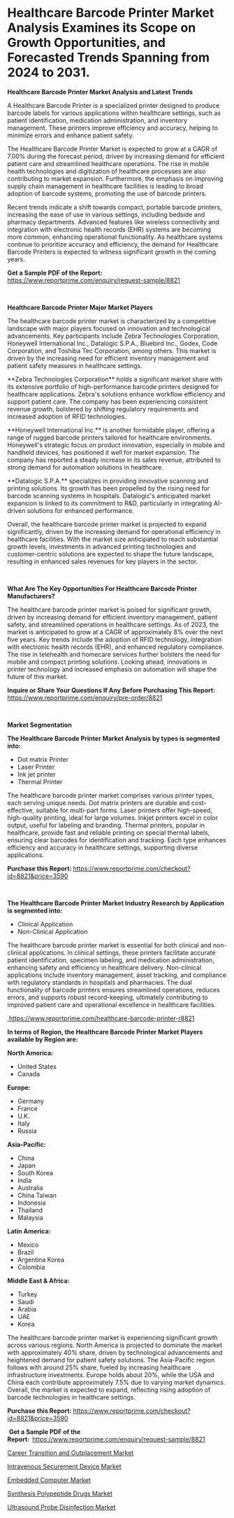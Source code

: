 <p><h1>Healthcare Barcode Printer Market Analysis Examines its Scope on Growth Opportunities, and Forecasted Trends Spanning from 2024 to 2031.</h1></p><p><strong>Healthcare Barcode Printer Market Analysis and Latest Trends</strong></p>
<p><p>A Healthcare Barcode Printer is a specialized printer designed to produce barcode labels for various applications within healthcare settings, such as patient identification, medication administration, and inventory management. These printers improve efficiency and accuracy, helping to minimize errors and enhance patient safety.</p><p>The Healthcare Barcode Printer Market is expected to grow at a CAGR of 7.00% during the forecast period, driven by increasing demand for efficient patient care and streamlined healthcare operations. The rise in mobile health technologies and digitization of healthcare processes are also contributing to market expansion. Furthermore, the emphasis on improving supply chain management in healthcare facilities is leading to broad adoption of barcode systems, promoting the use of barcode printers.</p><p>Recent trends indicate a shift towards compact, portable barcode printers, increasing the ease of use in various settings, including bedside and pharmacy departments. Advanced features like wireless connectivity and integration with electronic health records (EHR) systems are becoming more common, enhancing operational functionality. As healthcare systems continue to prioritize accuracy and efficiency, the demand for Healthcare Barcode Printers is expected to witness significant growth in the coming years.</p></p>
<p><strong>Get a Sample PDF of the Report:&nbsp;</strong> <a href="https://www.reportprime.com/enquiry/request-sample/8821?utm_campaign=1109&utm_medium=2&utm_source=Github&utm_content=ia&utm_term=28112024&utm_id=healthcare-barcode-printer">https://www.reportprime.com/enquiry/request-sample/8821</a></p>
<p>&nbsp;</p>
<p><strong>Healthcare Barcode Printer Major Market Players</strong></p>
<p><p>The healthcare barcode printer market is characterized by a competitive landscape with major players focused on innovation and technological advancements. Key participants include Zebra Technologies Corporation, Honeywell International Inc., Datalogic S.P.A., Bluebird Inc., Godex, Code Corporation, and Toshiba Tec Corporation, among others. This market is driven by the increasing need for efficient inventory management and patient safety measures in healthcare settings.</p><p>**Zebra Technologies Corporation** holds a significant market share with its extensive portfolio of high-performance barcode printers designed for healthcare applications. Zebra's solutions enhance workflow efficiency and support patient care. The company has been experiencing consistent revenue growth, bolstered by shifting regulatory requirements and increased adoption of RFID technologies.</p><p>**Honeywell International Inc.** is another formidable player, offering a range of rugged barcode printers tailored for healthcare environments. Honeywell's strategic focus on product innovation, especially in mobile and handheld devices, has positioned it well for market expansion. The company has reported a steady increase in its sales revenue, attributed to strong demand for automation solutions in healthcare.</p><p>**Datalogic S.P.A.** specializes in providing innovative scanning and printing solutions. Its growth has been propelled by the rising need for barcode scanning systems in hospitals. Datalogic's anticipated market expansion is linked to its commitment to R&D, particularly in integrating AI-driven solutions for enhanced performance.</p><p>Overall, the healthcare barcode printer market is projected to expand significantly, driven by the increasing demand for operational efficiency in healthcare facilities. With the market size anticipated to reach substantial growth levels, investments in advanced printing technologies and customer-centric solutions are expected to shape the future landscape, resulting in enhanced sales revenues for key players in the sector.</p></p>
<p>&nbsp;</p>
<p><strong>What Are The Key Opportunities For Healthcare Barcode Printer Manufacturers?</strong></p>
<p><p>The healthcare barcode printer market is poised for significant growth, driven by increasing demand for efficient inventory management, patient safety, and streamlined operations in healthcare settings. As of 2023, the market is anticipated to grow at a CAGR of approximately 8% over the next five years. Key trends include the adoption of RFID technology, integration with electronic health records (EHR), and enhanced regulatory compliance. The rise in telehealth and homecare services further bolsters the need for mobile and compact printing solutions. Looking ahead, innovations in printer technology and increased emphasis on automation will shape the future of this market.</p></p>
<p><strong>Inquire or Share Your Questions If Any Before Purchasing This Report:</strong> <a href="https://www.reportprime.com/enquiry/pre-order/8821?utm_campaign=1109&utm_medium=2&utm_source=Github&utm_content=ia&utm_term=28112024&utm_id=healthcare-barcode-printer">https://www.reportprime.com/enquiry/pre-order/8821</a></p>
<p>&nbsp;</p>
<p><strong>Market Segmentation</strong></p>
<p><strong>The Healthcare Barcode Printer Market Analysis by types is segmented into:</strong></p>
<p><ul><li>Dot matrix Printer</li><li>Laser Printer</li><li>Ink jet printer</li><li>Thermal Printer</li></ul></p>
<p><p>The healthcare barcode printer market comprises various printer types, each serving unique needs. Dot matrix printers are durable and cost-effective, suitable for multi-part forms. Laser printers offer high-speed, high-quality printing, ideal for large volumes. Inkjet printers excel in color output, useful for labeling and branding. Thermal printers, popular in healthcare, provide fast and reliable printing on special thermal labels, ensuring clear barcodes for identification and tracking. Each type enhances efficiency and accuracy in healthcare settings, supporting diverse applications.</p></p>
<p><strong>Purchase this Report:&nbsp;</strong><a href="https://www.reportprime.com/checkout?id=8821&price=3590&utm_campaign=1109&utm_medium=2&utm_source=Github&utm_content=ia&utm_term=28112024&utm_id=healthcare-barcode-printer">https://www.reportprime.com/checkout?id=8821&price=3590</a></p>
<p>&nbsp;</p>
<p><strong>The Healthcare Barcode Printer Market Industry Research by Application is segmented into:</strong></p>
<p><ul><li>Clinical Application</li><li>Non-Clinical Application</li></ul></p>
<p><p>The healthcare barcode printer market is essential for both clinical and non-clinical applications. In clinical settings, these printers facilitate accurate patient identification, specimen labeling, and medication administration, enhancing safety and efficiency in healthcare delivery. Non-clinical applications include inventory management, asset tracking, and compliance with regulatory standards in hospitals and pharmacies. The dual functionality of barcode printers ensures streamlined operations, reduces errors, and supports robust record-keeping, ultimately contributing to improved patient care and operational excellence in healthcare facilities.</p></p>
<p><a href="https://www.reportprime.com/healthcare-barcode-printer-r8821?utm_campaign=1109&utm_medium=2&utm_source=Github&utm_content=ia&utm_term=28112024&utm_id=healthcare-barcode-printer">&nbsp;https://www.reportprime.com/healthcare-barcode-printer-r8821</a></p>
<p><strong>In terms of Region, the Healthcare Barcode Printer Market Players available by Region are:</strong></p>
<p>
    <p> <strong> North America: </strong>
        <ul>
            <li>United States</li>
            <li>Canada</li>
        </ul>
        </p> 
    <p> <strong> Europe: </strong>
        <ul>
            <li>Germany</li>
            <li>France</li>
            <li>U.K.</li>
            <li>Italy</li>
            <li>Russia</li>
        </ul>
        </p> 
    <p> <strong> Asia-Pacific: </strong>
        <ul>
            <li>China</li>
            <li>Japan</li>
            <li>South Korea</li>
            <li>India</li>
            <li>Australia</li>
            <li>China Taiwan</li>
            <li>Indonesia</li>
            <li>Thailand</li>
            <li>Malaysia</li>
        </ul>
        </p> 
    <p> <strong> Latin America: </strong>
        <ul>
            <li>Mexico</li>
            <li>Brazil</li>
            <li>Argentina Korea</li>
            <li>Colombia</li>
        </ul>
        </p> 
    <p> <strong> Middle East & Africa: </strong>
        <ul>
            <li>Turkey</li>
            <li>Saudi</li>
            <li>Arabia</li>
            <li>UAE</li>
            <li>Korea</li>
        </ul>
    </p>
    </p>
<p><p>The healthcare barcode printer market is experiencing significant growth across various regions. North America is projected to dominate the market with approximately 40% share, driven by technological advancements and heightened demand for patient safety solutions. The Asia-Pacific region follows with around 25% share, fueled by increasing healthcare infrastructure investments. Europe holds about 20%, while the USA and China each contribute approximately 7.5% due to varying market dynamics. Overall, the market is expected to expand, reflecting rising adoption of barcode technologies in healthcare settings.</p></p>
<p><strong>Purchase this Report: </strong><a href="https://www.reportprime.com/checkout?id=8821&price=3590&utm_campaign=1109&utm_medium=2&utm_source=Github&utm_content=ia&utm_term=28112024&utm_id=healthcare-barcode-printer">https://www.reportprime.com/checkout?id=8821&price=3590</a></p>
<p>&nbsp;<strong>Get a Sample PDF of the Report:&nbsp;&nbsp;</strong><a href="https://www.reportprime.com/enquiry/request-sample/8821?utm_campaign=1109&utm_medium=2&utm_source=Github&utm_content=ia&utm_term=28112024&utm_id=healthcare-barcode-printer">https://www.reportprime.com/enquiry/request-sample/8821</a></p>
<p><strong></strong></p>
<p><p><a href="https://issuu.com/reportprime-2/docs/career-transition-and-outplacement-_fcee40b67d090f?utm_campaign=1109&utm_medium=2&utm_source=Github&utm_content=ia&utm_term=28112024&utm_id=healthcare-barcode-printer">Career Transition and Outplacement Market</a></p><p><a href="https://github.com/wileonie19657/Market-Research-Report-List-1/blob/main/intravenous-securement-device-market.md?utm_campaign=1109&utm_medium=2&utm_source=Github&utm_content=ia&utm_term=28112024&utm_id=healthcare-barcode-printer">Intravenous Securement Device Market</a></p><p><a href="https://www.linkedin.com/pulse/global-embedded-computer-market-analysis-key-trends-future-tynqc?utm_campaign=1109&utm_medium=2&utm_source=Github&utm_content=ia&utm_term=28112024&utm_id=healthcare-barcode-printer">Embedded Computer Market</a></p><p><a href="https://issuu.com/reportprime-2/docs/synthesis-polypeptide-drugs-market-_d6b82fbdcae4ce?utm_campaign=1109&utm_medium=2&utm_source=Github&utm_content=ia&utm_term=28112024&utm_id=healthcare-barcode-printer">Synthesis Polypeptide Drugs Market</a></p><p><a href="https://www.linkedin.com/pulse/ultrasound-probe-disinfection-market-analysis-offering-zmktf?utm_campaign=1109&utm_medium=2&utm_source=Github&utm_content=ia&utm_term=28112024&utm_id=healthcare-barcode-printer">Ultrasound Probe Disinfection Market</a></p></p>